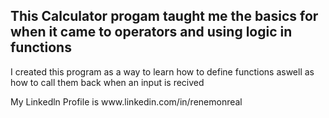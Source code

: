 <h2> This Calculator progam taught me the basics for when it came to operators and using logic in functions</h2>
<p> I created this program as a way to learn how to define functions aswell as how to call them back when an input is recived</p>
<p> My Linkedln Profile is www.linkedin.com/in/renemonreal </p>
